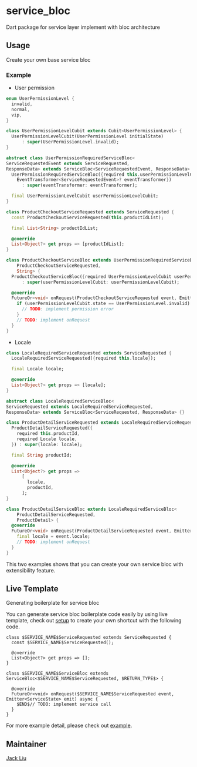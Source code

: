 # service_bloc

Dart package for service layer implement with bloc architecture

## Usage

Create your own base service bloc

### Example

- User permission

```dart
enum UserPermissionLevel {
  invalid,
  normal,
  vip,
}

class UserPermissionLevelCubit extends Cubit<UserPermissionLevel> {
  UserPermissionLevelCubit(UserPermissionLevel initialState)
      : super(UserPermissionLevel.invalid);
}

abstract class UserPermissionRequiredServiceBloc<
ServiceRequestedEvent extends ServiceRequested,
ResponseData> extends ServiceBloc<ServiceRequestedEvent, ResponseData> {
  UserPermissionRequiredServiceBloc({required this.userPermissionLevelCubit,
    EventTransformer<ServiceRequestedEvent>? eventTransformer})
      : super(eventTransformer: eventTransformer);

  final UserPermissionLevelCubit userPermissionLevelCubit;
}

class ProductCheckoutServiceRequested extends ServiceRequested {
  const ProductCheckoutServiceRequested(this.productIdList);

  final List<String> productIdList;

  @override
  List<Object?> get props => [productIdList];
}

class ProductCheckoutServiceBloc extends UserPermissionRequiredServiceBloc<
    ProductCheckoutServiceRequested,
    String> {
  ProductCheckoutServiceBloc({required UserPermissionLevelCubit userPermissionLevelCubit})
      : super(userPermissionLevelCubit: userPermissionLevelCubit);

  @override
  FutureOr<void> onRequest(ProductCheckoutServiceRequested event, Emitter<ServiceState> emit) {
    if (userPermissionLevelCubit.state == UserPermissionLevel.invalid) {
      // TODO: implement permission error
    }
    // TODO: implement onRequest
  }
}
```

- Locale

```dart
class LocaleRequiredServiceRequested extends ServiceRequested {
  LocaleRequiredServiceRequested({required this.locale});

  final Locale locale;

  @override
  List<Object?> get props => [locale];
}

abstract class LocaleRequiredServiceBloc<
ServiceRequested extends LocaleRequiredServiceRequested,
ResponseData> extends ServiceBloc<ServiceRequested, ResponseData> {}

class ProductDetailServiceRequested extends LocaleRequiredServiceRequested {
  ProductDetailServiceRequested({
    required this.productId,
    required Locale locale,
  }) : super(locale: locale);

  final String productId;

  @override
  List<Object?> get props =>
      [
        locale,
        productId,
      ];
}

class ProductDetailServiceBloc extends LocaleRequiredServiceBloc<
    ProductDetailServiceRequested,
    ProductDetail> {
  @override
  FutureOr<void> onRequest(ProductDetailServiceRequested event, Emitter<ServiceState> emit) {
    final locale = event.locale;
    // TODO: implement onRequest
  }
}
```

This two examples shows that you can create your own service bloc with extensibility feature.

## Live Template

Generating boilerplate for service bloc

You can generate service bloc boilerplate code easily by using live template, check
out [setup](https://www.jetbrains.com/help/idea/creating-and-editing-live-templates.html) to create your own shortcut
with the following code.

```
class $SERVICE_NAME$ServiceRequested extends ServiceRequested {
  const $SERVICE_NAME$ServiceRequested();
  
  @override
  List<Object?> get props => [];
}

class $SERVICE_NAME$ServiceBloc extends ServiceBloc<$SERVICE_NAME$ServiceRequested, $RETURN_TYPE$> {

  @override
  FutureOr<void> onRequest($SERVICE_NAME$ServiceRequested event, Emitter<ServiceState> emit) async {
    $END$// TODO: implement service call
  }
}
```

For more example detail, please check out [example](https://github.com/aaassseee/service_bloc/tree/main/service_bloc/example/lib/).

## Maintainer

[Jack Liu](https://github.com/aaassseee)